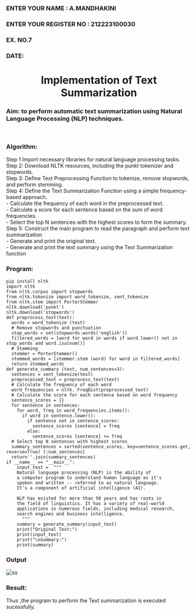 <H3>ENTER YOUR NAME : A.MANDHAKINI</H3>
<H3>ENTER YOUR REGISTER NO : 212223100030</H3>
<H3>EX. NO.7</H3>
<H3>DATE:</H3>
<H1 ALIGN =CENTER>Implementation of Text  Summarization</H1>
<H3>Aim: to perform automatic text summarization using Natural Language Processing (NLP) techniques. </H3> 
 <BR>
<h3>Algorithm:</h3>
Step 1 Import necessary libraries for natural language processing tasks.<BR>
Step 2: Download NLTK resources, including the punkt tokenizer and stopwords.<BR>
Step 3: Define Text Preprocessing Function to tokenize, remove stopwords, and perform stemming.<BR>
Step 4: Define the Text Summarization Function using a simple frequency-based approach.<br>
    - Calculate the frequency of each word in the preprocessed text.<br>
    - Calculate a score for each sentence based on the sum of word frequencies.<br>
    - Select the top N sentences with the highest scores to form the summary.<br>
Step 5: Construct the main program to read the paragraph  and perform text summarization<br>
      - Generate and print the original text.<br>
      - Generate and print the text summary using the  Text Summarization function<br>
<H3>Program:</H3>

```
pip install nltk
import nltk
from nltk.corpus import stopwords
from nltk.tokenize import word_tokenize, sent_tokenize
from nltk.stem import PorterStemmer
nltk.download('punkt')
nltk.download('stopwords')
def preprocess_text(text):
  words = word_tokenize (text)
  # Remove stopwords and punctuation
  stop_words = set(stopwords.words('english'))
  filtered_words = [word for word in words if word.lower() not in stop_words and word.isalnum()]
  # Stemming
  stemmer = PorterStemmer()
  stemmed_words = [stemmer.stem (word) for word in filtered_words]
  return stemmed_words
def generate_summary (text, num_sentences=3):
  sentences = sent_tokenize(text)
  preprocessed_text = preprocess_text(text)
  # Calculate the frequency of each word
  word_frequencies = nltk. FreqDist(preprocessed_text)
  # Calculate the score for each sentence based on word frequency
  sentence_scores = {}
  for sentence in sentences:
    for word, freq in word_frequencies.items():
      if word in sentence.lower():
        if sentence not in sentence_scores:
          sentence_scores [sentence] = freq
        else:
          sentence_scores [sentence] += freq
  # Select top N sentences with highest scores
  summary_sentences = sorted(sentence_scores, key=sentence_scores.get, reverse=True) [:num_sentences]
  return''.join(summary_sentences)
if __name__ == "__main__":
    input_text =  """
    Natural language processing (NLP) is the ability of 
    a computer program to understand human language as it's 
    spoken and written -- referred to as natural language. 
    It's a component of artificial intelligence (AI).
    
    NLP has existed for more than 50 years and has roots in 
    the field of linguistics. It has a variety of real-world 
    applications in numerous fields, including medical research, 
    search engines and business intelligence.
      """
    summary = generate_summary(input_text)
    print("Original Text:")
    print(input_text)
    print("\nSummary:")
    print(summary)
```

<H3>Output</H3>


![ss](https://github.com/21005688/Ex-7-AAI/assets/94747031/7b58bb04-ccee-4edf-80ce-dc4ffdd132c4)




<H3>Result:</H3>
Thus ,the program to perform the Text summarization is executed sucessfully.


